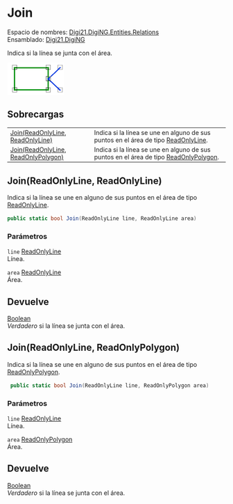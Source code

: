 # Join

Espacio de nombres: [Digi21.DigiNG.Entities.Relations](../../../)  
Ensamblado: [Digi21.DigiNG](../../../../)

Indica si la línea se junta con el área.

![L&#xED;nea junta &#xE1;rea](../../../../../../../../../.gitbook/assets/lineajuntaarea.png)

## Sobrecargas

|  |  |
| :--- | :--- |
| [Join\(ReadOnlyLine, ReadOnlyLine\)](join.md#join-readonlyline-readonlyline) | Indica si la línea se une en alguno de sus puntos en el área de tipo [ReadOnlyLine](../../../../digi21.diging.entities/clases/readonlyline/). |
| [Join\(ReadOnlyLine, ReadOnlyPolygon\)](join.md#join-readonlyline-readonlypolygon) | Indica si la línea se une en alguno de sus puntos en el área de tipo [ReadOnlyPolygon](../../../../digi21.diging.entities/clases/readonlypolygon/). |

## Join\(ReadOnlyLine, ReadOnlyLine\)

Indica si la línea se une en alguno de sus puntos en el área de tipo [ReadOnlyLine](../../../../digi21.diging.entities/clases/readonlyline/).

```csharp
public static bool Join(ReadOnlyLine line, ReadOnlyLine area)
```

### Parámetros

`line` [ReadOnlyLine](../../../../digi21.diging.entities/clases/readonlyline/)  
Línea.

`area` [ReadOnlyLine](../../../../digi21.diging.entities/clases/readonlyline/)  
Área.

## Devuelve

[Boolean](https://docs.microsoft.com/en-us/dotnet/api/system.boolean?view=net-5.0)  
_Verdadero_ si la línea se junta con el área.

## Join\(ReadOnlyLine, ReadOnlyPolygon\)

Indica si la línea se une en alguno de sus puntos en el área de tipo [ReadOnlyPolygon](../../../../digi21.diging.entities/clases/readonlypolygon/).

```csharp
 public static bool Join(ReadOnlyLine line, ReadOnlyPolygon area)
```

### Parámetros

`line` [ReadOnlyLine](../../../../digi21.diging.entities/clases/readonlyline/)  
Línea.

`area` [ReadOnlyPolygon](../../../../digi21.diging.entities/clases/readonlypolygon/)  
Área.

## Devuelve

[Boolean](https://docs.microsoft.com/en-us/dotnet/api/system.boolean?view=net-5.0)  
_Verdadero_ si la línea se junta con el área.

